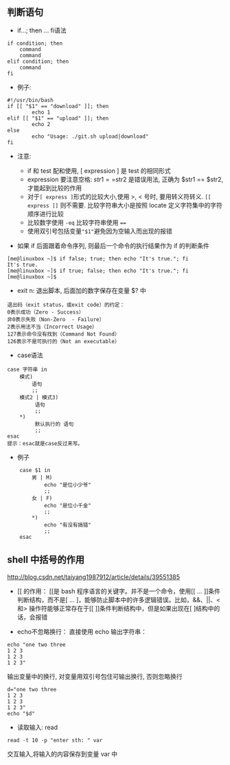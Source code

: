 ## 判断语句
- if...; then ... fi语法
```
if condition; then
    command
    command
elif condition; then
    command
fi
```
- 例子: 
```
#!/usr/bin/bash
if [[ "$1" == "download" ]]; then
        echo 1
elif [[ "$1" == "upload" ]]; then
        echo 2
else
        echo "Usage: ./git.sh upload|download"
fi
```

- 注意:
    * if 和 test 配和使用, [ expression ] 是 test 的相同形式
    * expression 要注意空格: $str1==$str2 是错误用法, 正确为 $str1 == $str2, 才能起到比较的作用
    * 对于`[ express ]`形式的比较大小,使用 >, < 号时, 要用转义符转义. `[[ express ]]` 则不需要. 比较字符串大小是按照 locate 定义字符集中的字符顺序进行比较
    * 比较数字使用 `-eq` 比较字符串使用 `==`
    * 使用双引号包括变量`"$1"`避免因为空输入而出现的报错

- 如果 if 后面跟着命令序列, 则最后一个命令的执行结果作为 if 的判断条件
```
[me@linuxbox ~]$ if false; true; then echo "It's true."; fi
It's true.
[me@linuxbox ~]$ if true; false; then echo "It's true."; fi
[me@linuxbox ~]$ 
```

- exit n: 退出脚本, 后面加的数字保存在变量 $? 中
```
退出码（exit status，或exit code）的约定：
0表示成功（Zero - Success）
非0表示失败（Non-Zero  - Failure）
2表示用法不当（Incorrect Usage）
127表示命令没有找到（Command Not Found）
126表示不是可执行的（Not an executable）
```

- case语法
```
case 字符串 in
    模式)
        语句
        ;;
    模式2 | 模式3)
         语句
         ;;
    *)
         默认执行的 语句
         ;;
esac
提示：esac就是case反过来写。
```
- 例子
```
    case $1 in  
        男 | M)  
            echo "是位小少爷"  
            ;;  
        女 | F)  
            echo "是位小千金"  
            ;;  
        *)  
            echo "有没有搞错"  
            ;;  
    esac  
```

## shell 中括号的作用
http://blog.csdn.net/taiyang1987912/article/details/39551385
  - [[ 的作用：
[[是 bash 程序语言的关键字。并不是一个命令，使用[[ ... ]]条件判断结构，而不是[ ... ]，能够防止脚本中的许多逻辑错误。比如，&&、||、<和> 操作符能够正常存在于[[ ]]条件判断结构中，但是如果出现在[ ]结构中的话，会报错

- echo不忽略换行： 
直接使用 echo 输出字符串：
```
echo "one two three
1 2 3
1 2 3
1 2 3"
```
输出变量中的换行, 对变量用双引号包住可输出换行, 否则忽略换行
```
d="one two three
1 2 3
1 2 3
1 2 3"
echo "$d"
```

- 读取输入: read
```
read -t 10 -p "enter sth: " var
```
交互输入,将输入的内容保存到变量 var 中
